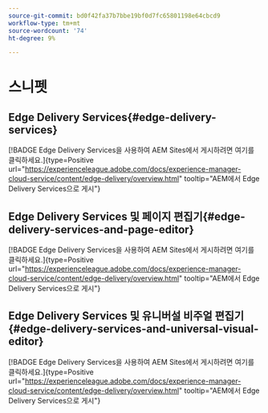 ```yaml
---
source-git-commit: bd0f42fa37b7bbe19bf0d7fc65801198e64cbcd9
workflow-type: tm+mt
source-wordcount: '74'
ht-degree: 9%

---
```

# 스니펫

## Edge Delivery Services{#edge-delivery-services}

[!BADGE Edge Delivery Services을 사용하여 AEM Sites에서 게시하려면 여기를 클릭하세요.]{type=Positive url="https://experienceleague.adobe.com/docs/experience-manager-cloud-service/content/edge-delivery/overview.html" tooltip="AEM에서 Edge Delivery Services으로 게시"}

## Edge Delivery Services 및 페이지 편집기{#edge-delivery-services-and-page-editor}

[!BADGE Edge Delivery Services을 사용하여 AEM Sites에서 게시하려면 여기를 클릭하세요.]{type=Positive url="https://experienceleague.adobe.com/docs/experience-manager-cloud-service/content/edge-delivery/overview.html" tooltip="AEM에서 Edge Delivery Services으로 게시"}

## Edge Delivery Services 및 유니버설 비주얼 편집기{#edge-delivery-services-and-universal-visual-editor}

[!BADGE Edge Delivery Services을 사용하여 AEM Sites에서 게시하려면 여기를 클릭하세요.]{type=Positive url="https://experienceleague.adobe.com/docs/experience-manager-cloud-service/content/edge-delivery/overview.html" tooltip="AEM에서 Edge Delivery Services으로 게시"}
